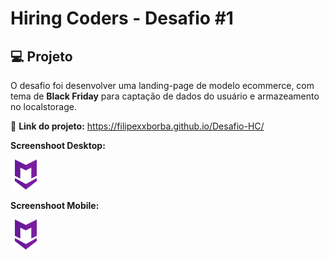 # Hiring Coders - Desafio #1

## 💻 **Projeto**

O desafio foi desenvolver uma landing-page de modelo ecommerce, com tema de **Black Friday** para captação de dados do usuário e armazeamento no localstorage.

🔗 **Link do projeto:** https://filipexxborba.github.io/Desafio-HC/

**Screenshoot Desktop:** <br>

![Landing Page BlackFriday](https://github.com/adam-p/markdown-here/raw/master/src/common/images/icon48.png 'Landing Page BlackFriday')

**Screenshoot Mobile:** <br>

![Landing Page BlackFriday](https://github.com/adam-p/markdown-here/raw/master/src/common/images/icon48.png 'Landing Page BlackFriday')
